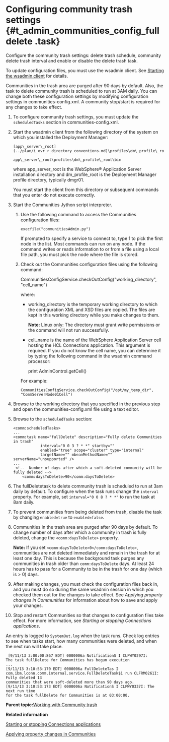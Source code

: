 # Configuring community trash settings {#t_admin_communities_config_fulldelete .task}

Configure the community trash settings: delete trash schedule, community delete trash interval and enable or disable the delete trash task.

To update configuration files, you must use the wsadmin client. See [Starting the wsadmin client](t_admin_wsadmin_starting.md) for details.

Communities in the trash area are purged after 90 days by default. Also, the task to delete community trash is scheduled to run at 3AM daily. You can change both these configuration settings by modifying configuration settings in communities-config.xml. A community stop/start is required for any changes to take effect.

1.  To configure community trash settings, you must update the `scheduledTasks` section in communities-config.xml.
2.  Start the wsadmin client from the following directory of the system on which you installed the Deployment Manager:

    ```
    [app\_server\_root](../plan/i_ovr_r_directory_conventions.md)\profiles\dm\_profile\_root\bin
    ```

    ```
    app\_server\_root\profiles\dm\_profile\_root\bin
    ```

    where app\_server\_root is the WebSphere® Application Server installation directory and dm\_profile\_root is the Deployment Manager profile directory, typically dmgr01.

    You must start the client from this directory or subsequent commands that you enter do not execute correctly.

3.  Start the Communities Jython script interpreter.

    1.  Use the following command to access the Communities configuration files:

        ```
        execfile("communitiesAdmin.py")
        ```

        If prompted to specify a service to connect to, type 1 to pick the first node in the list. Most commands can run on any node. If the command writes or reads information to or from a file using a local file path, you must pick the node where the file is stored.

    2.  Check out the Communities configuration files using the following command:

        CommunitiesConfigService.checkOutConfig\("working\_directory", "cell\_name"\)

        where:

        -   working\_directory is the temporary working directory to which the configuration XML and XSD files are copied. The files are kept in this working directory while you make changes to them.

            **Note:** Linux only: The directory must grant write permissions or the command will not run successfully.

        -   cell\_name is the name of the WebSphere Application Server cell hosting the HCL Connections application. This argument is required. If you do not know the cell name, you can determine it by typing the following command in the wsadmin command processor:

            print AdminControl.getCell\(\)

        For example:

        ```
        CommunitiesConfigService.checkOutConfig("/opt/my_temp_dir", "CommServerNode01Cell")
        ```

4.  Browse to the working directory that you specified in the previous step and open the communities-config.xml file using a text editor.

5.  Browse to the `scheduledTasks` section:

    ```
    <comm:scheduledTasks>
    ...
    <comm:task name="fullDelete" description="Fully delete Communities in trash"
                interval="0 0 3 ? * *" startby=""
                enabled="true" scope="cluster" type="internal"
                targetName="" mbeanMethodName="" serverName="unsupported" />
    ...
     <!--  Number of days after which a soft-deleted community will be fully deleted -->
        <comm:daysToDelete>90</comm:daysToDelete>
    
    ```

6.  The fullDeletetask to delete community trash is scheduled to run at 3am daily by default. To configure when the task runs change the `interval` property. For example, set `interval="0 0 8 ? * *"` to run the task at 8am daily.

7.  To prevent communities from being deleted from trash, disable the task by changing `enabled=true` to `enabled=false`.

8.  Communities in the trash area are purged after 90 days by default. To change number of days after which a community in trash is fully deleted, change the `<comm:daysToDelete>` property.

    **Note:** If you set `<comm:daysToDelete>0</comm:daysToDelete>`, communities are not deleted immediately and remain in the trash for at least one day. This is because the background task purges any communities in trash older than `comm:daysToDelete` days. At least 24 hours has to pass for a Community to be in the trash for one day \(which is \> 0\) days.

9.  After making changes, you must check the configuration files back in, and you must do so during the same wsadmin session in which you checked them out for the changes to take effect. See *Applying property changes in Communities* for information about how to save and apply your changes.

10. Stop and restart Communities so that changes to configuration files take effect. For more information, see *Starting or stopping Connections applications*.


An entry is logged to `SystemOut.log` when the task runs. Check log entries to see when tasks start, how many communities were deleted, and when the next run will take place.

```
 [9/11/13 3:00:00:867 EDT] 0000006a NotificationS I CLFWY0297I: 
The task fullDelete for Communities has begun execution
...
[9/11/13 3:10:53:170 EDT] 0000006a FullDeleteTas I 
com.ibm.lconn.comm.internal.service.FullDeleteTask$1 run CLFRM0261I: Fully deleted 13 
communities that were soft-deleted more than 90 days ago. 
[9/11/13 3:10:53:173 EDT] 0000006a NotificationS I CLFWY0337I: The next run time 
for the task fullDelete for Communities is at 03:00:00. 
```

**Parent topic:**[Working with Community trash](../admin/c_admin_communities_trash.md)

**Related information**  


[Starting or stopping Connections applications](../admin/t_admin_common_startstop_apps.md)

[Applying property changes in Communities](../admin/t_admin_communities_save_changes.md)

